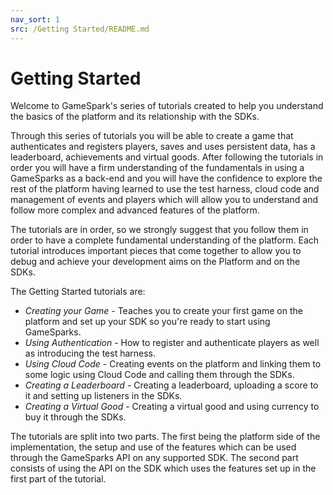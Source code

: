 ```yaml
---
nav_sort: 1
src: /Getting Started/README.md
---
```


# Getting Started

Welcome to GameSpark's series of tutorials created to help you understand the basics of the platform and its relationship with the SDKs.

Through this series of tutorials you will be able to create a game that authenticates and registers players, saves and uses persistent data, has a leaderboard, achievements and virtual goods. After following the tutorials in order you will have a firm understanding of the fundamentals in using a GameSparks as a back-end and you will have the confidence to explore the rest of the platform having learned to use the test harness, cloud code and management of events and players which will allow you to understand and follow more complex and advanced features of the platform.

The tutorials are in order, so we strongly suggest that you follow them in order to have a complete fundamental understanding of the platform. Each tutorial introduces important pieces that come together to allow you to debug and achieve your development aims on the Platform and on the SDKs.

The Getting Started tutorials are:

  * *Creating your Game* - Teaches you to create your first game on the platform and set up your SDK so you're ready to start using GameSparks.
  * *Using Authentication* - How to register and authenticate players as well as introducing the test harness.
  * *Using Cloud Code* - Creating events on the platform and linking them to some logic using Cloud Code and calling them through the SDKs.
  * *Creating a Leaderboard* - Creating a leaderboard, uploading a score to it and setting up listeners in the SDKs.
  * *Creating a Virtual Good* - Creating a virtual good and using currency to buy it through the SDKs.

The tutorials are split into two parts. The first being the platform side of the implementation, the setup and use of the features which can be used through the GameSparks API on any supported SDK. The second part consists of using the API on the SDK which uses the features set up in the first part of the tutorial.
